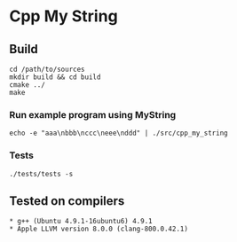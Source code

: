 # Cpp My String

## Build

```
cd /path/to/sources
mkdir build && cd build
cmake ../
make
```

### Run example program using MyString

```
echo -e "aaa\nbbb\nccc\neee\nddd" | ./src/cpp_my_string
```

### Tests

```
./tests/tests -s
```

## Tested on compilers

```
* g++ (Ubuntu 4.9.1-16ubuntu6) 4.9.1
* Apple LLVM version 8.0.0 (clang-800.0.42.1)
```
